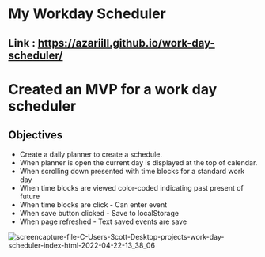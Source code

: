 # My Workday Scheduler
## Link : https://azariill.github.io/work-day-scheduler/

# Created an MVP for a work day scheduler

## Objectives
* Create a daily planner to create a schedule.
* When planner is open the current day is displayed at the top of calendar.
* When scrolling down presented with time blocks for a standard work day
* When time blocks are viewed color-coded indicating past present of future
* When time blocks are click - Can enter event
* When save button clicked - Save to localStorage
* When page refreshed - Text saved events are save

![screencapture-file-C-Users-Scott-Desktop-projects-work-day-scheduler-index-html-2022-04-22-13_38_06](https://user-images.githubusercontent.com/99227667/164775879-67b6cd10-07c7-4d23-870a-fb40ecaba705.jpg)

